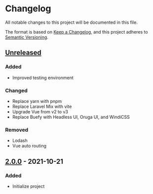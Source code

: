 # Changelog

All notable changes to this project will be documented in this file.

The format is based on [Keep a Changelog](https://keepachangelog.com/en/1.0.0/),
and this project adheres to [Semantic Versioning](https://semver.org/spec/v2.0.0.html).

## [Unreleased]

### Added

- Improved testing environment

### Changed

- Replace yarn with pnpm
- Replace Laravel Mix with vite
- Upgrade Vue from v2 to v3
- Replace Buefy with Headless UI, Oruga UI, and WindiCSS

### Removed

- Lodash
- Vue auto routing

## [2.0.0] - 2021-10-21

### Added

- Initialize project

[Unreleased]: https://github.com/hapakaien/portpoliwo/compare/nyerat/v2.0.0...HEAD
[2.0.0]: https://github.com/hapakaien/portpoliwo/releases/tag/v2.0.0
